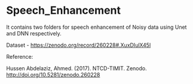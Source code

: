 # Speech_Enhancement

It contains two folders for speech enhancement of Noisy data using Unet and DNN respectively.

Dataset - https://zenodo.org/record/260228#.XuxDIulX45l

Reference:

Hussen Abdelaziz, Ahmed. (2017). NTCD-TIMIT. Zenodo. http://doi.org/10.5281/zenodo.260228
